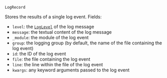 ```
LogRecord
```

Stores the results of a single log event. Fields:

  * `level`: the [`LogLevel`](@ref) of the log message
  * `message`: the textual content of the log message
  * `_module`: the module of the log event
  * `group`: the logging group (by default, the name of the file containing the log event)
  * `id`: the ID of the log event
  * `file`: the file containing the log event
  * `line`: the line within the file of the log event
  * `kwargs`: any keyword arguments passed to the log event
